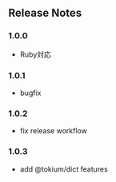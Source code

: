 ## Release Notes
### 1.0.0
- Ruby対応

### 1.0.1
- bugfix

### 1.0.2
- fix release workflow

### 1.0.3
- add @tokium/dict features
